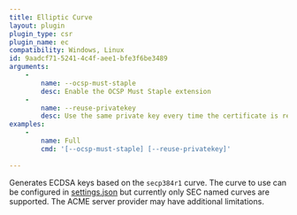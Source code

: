 ```yaml
---
title: Elliptic Curve
layout: plugin
plugin_type: csr
plugin_name: ec
compatibility: Windows, Linux
id: 9aadcf71-5241-4c4f-aee1-bfe3f6be3489
arguments:
    - 
        name: --ocsp-must-staple
        desc: Enable the OCSP Must Staple extension
    - 
        name: --reuse-privatekey
        desc: Use the same private key every time the certificate is replaced, which can be useful for example with <a href="https://en.wikipedia.org/wiki/DNS-based_Authentication_of_Named_Entities">DANE</a>.       
examples:
    - 
        name: Full
        cmd: '[--ocsp-must-staple] [--reuse-privatekey]'
 
---
```

Generates ECDSA keys based on the `secp384r1` curve. The curve to use can be 
configured in [settings.json](/reference/settings) but currently only 
SEC named curves are supported. The ACME server provider may have 
additional limitations.